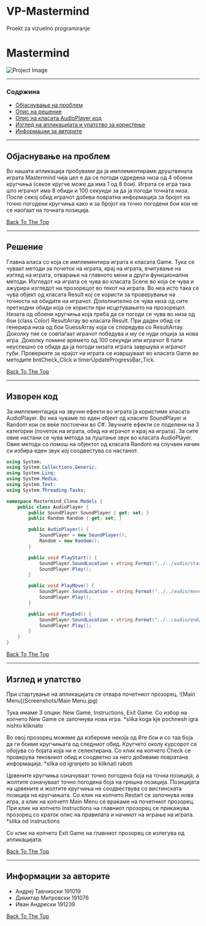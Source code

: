 # VP-Mastermind
Proekt za vizuelno programiranje
# Mastermind

![Project Image](bar.io_logo.png)

---

### Содржина

- [Објаснување на проблем](#објаснување-на-проблем)
- [Опис на решение](#решение)
- [Опис на класата AudioPlayer код](#изворен-код)
- [Изглед на апликацијата и упатство за користење](#изглед-и-упатство)
- [Информации за авторите](#информации-за-авторите)

---

## Објаснување на проблем

Во нашата апликација пробуваме да ја имплементираме друштвената играта Mastermind чија цел е да се погоди одредена низа од 4 обоени кругчиња (секое кругче може да има 1 од 8 бои). Играта се игра така што играчот има 8 обиди и 100 секунди за да ја погоди точната низа. После секој обид играчот добива повратна информација за бројот на точно погодени кругчиња како и за бројот на точно погодени бои кои не се наоѓаат на точната позиција.

[Back To The Top](#Mastermind)

---

## Решение

Главна класа со која се имплементира играта е класата Game. Тука се чуваат методи за почеток на играта, крај на играта, вчитување на изглед на играта, отварање на главното мени и други функционални методи.
Изгледот на играта се чува во класата Scene во која се чува и ажурира изгледот на прозорецот во текот на играта. Во неа исто така се чува објект од класата Result кој се користи за проверување на точноста на обидите на играчот. Дополнително се чува низа од сите претходни обиди која се користи при исцртувањето на прозорецот.
Низата од обоени кругчиња која треба да се погоди се чува во низа од бои (class Color) ResultArray во класата Result. При даден обид се генерира низа од бои GuessArray која се споредува со ResultArray. Доколку тие се совпаѓаат играчот победува и му се нуди опција за нова игра. Доколку помине времето од 100 секунди или играчот 8 пати неуспешно се обиде да ја погоди низата играта завршува и играчот губи. Проверките за крајот на играта се извршуваат во класата Game во методите bntCheck_Click и timerUpdateProgressBar_Tick.

[Back To The Top](#Mastermind)

---

## Изворен код

За имплементација на звучни ефекти во играта ја користиме класата AudioPlayer. Во неа чуваме по еден објект од класите SoundPlayer и Random кои се веќе постоечки во С#. Звучните ефекти се поделени на 3 категории (почеток на играта, обид на играчот и крај на играта). За сите овие настани се чува метода за пуштање звук во класата AudioPlayer. Овие методи со помош на објектот од класата Random на случаен начин си избира еден звук кој соодвестува со настанот.

```csharp
using System;
using System.Collections.Generic;
using System.Linq;
using System.Media;
using System.Text;
using System.Threading.Tasks;

namespace Mastermind_Clone.Models {
    public class AudioPlayer {
        public SoundPlayer SoundPlayer { get; set; }
        public Random Random { get; set; }

        public AudioPlayer() {
            SoundPlayer = new SoundPlayer();
            Random = new Random();
        }

        public void PlayStart() {
            SoundPlayer.SoundLocation = string.Format("../../audio/start/Braum.start{0}.wav", Random.Next(1, 6));
            SoundPlayer.Play();
        }

        public void PlayMove() {
            SoundPlayer.SoundLocation = string.Format("../../audio/move/Braum.move{0}.wav", Random.Next(1, 4));
            SoundPlayer.Play();
        }

        public void PlayEnd() {
            SoundPlayer.SoundLocation = string.Format("../../audio/end/Braum.end{0}.wav", Random.Next(1, 5));
            SoundPlayer.Play();
        }
    }
}
```

[Back To The Top](#Mastermind)

---

## Изглед и упатство

При стартување на апликацијата се отвара почетниот прозорец.
![Main Menu](Screenshots/Main Menu.jpg)

Тука имаме 3 опции: New Game, Instructions, Exit Game.
Со избор на копчето New Game се започнува нова игра.
*slika koga kje pochnesh igra nishto kliknato

Во овој прозорец можеме да избереме некоја од 8те бои и со таа боја да ги боиме кругчињата од следниот обид. Кругчето околу курсорот се обојува со бојата која ни е селектирана.
Со клик на копчето Check се проверува тековниот обид и соодветно за него добиваме повратана информација.
*slika od igranjeto so kliknati raboti

Црвените кругчиња означуваат точно погодена боја на точна позиција, а жолтите означуваат точно погодена боја на грешна позиција. Позицијата на црвените и жолтите кругчиња не соодвествува со вистинската позиција на кругчињата.
Со клик на копчето Restart се започнува нова игра, a клик на копчетп Main Menu се враќаме на почетниот прозорец.
При клик на копчето Instructions на главниот прозорец се прикажува прозорец со краток опис на правилата и начинот на играње на играта.
*slika od instructions

Со клик на копчето Exit Game на главниот прозорец се излегува од апликацијата.

[Back To The Top](#Mastermind)

---

## Информации за авторите

- Андреј Тавчиоски 191019
- Димитар Митровски 191076
- Иван Андрески 191239

[Back To The Top](#Mastermind)
